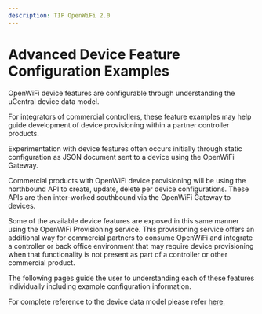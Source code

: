 ```yaml
---
description: TIP OpenWiFi 2.0
---
```


# Advanced Device Feature Configuration Examples

OpenWiFi device features are configurable through understanding the uCentral device data model.

For integrators of commercial controllers, these feature examples may help guide development of device provisioning within a partner controller products.

Experimentation with device features often occurs initially through static configuration as JSON document sent to a device using the OpenWiFi Gateway.

Commercial products with OpenWiFi device provisioning will be using the northbound API to create, update, delete per device configurations. These APIs are then inter-worked southbound via the OpenWiFi Gateway to devices.

Some of the available device features are exposed in this same manner using the OpenWiFi Provisioning service. This provisioning service offers an additional way for commercial partners to consume OpenWiFi and integrate a controller or back office environment that may require device provisioning when that functionality is not present as part of a controller or other commercial product.

The following pages guide the user to understanding each of these features individually including example configuration information.

For complete reference to the device data model please refer [here.](../../sdk/provisioning/data-model-introduction.md)

